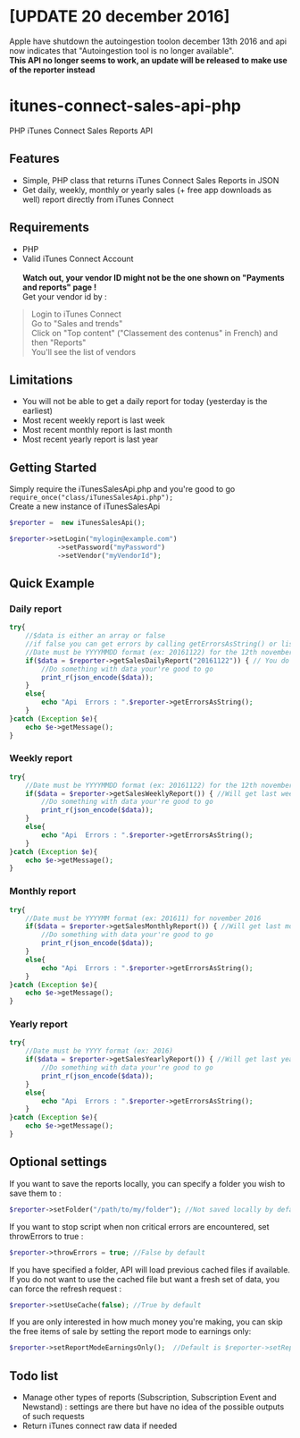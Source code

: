 # [UPDATE 20 december 2016]
Apple have shutdown the autoingestion toolon december 13th 2016 and api now indicates that "Autoingestion tool is no longer available".<br>
**This API no longer seems to work, an update will be released to make use of the reporter instead**

# itunes-connect-sales-api-php
PHP iTunes Connect Sales Reports API

## Features
- Simple, PHP class that returns iTunes Connect Sales Reports in JSON 
- Get daily, weekly, monthly or yearly sales (+ free app downloads as well) report directly from iTunes Connect

## Requirements ##
* PHP 
* Valid iTunes Connect Account<br><br>
**Watch out, your vendor ID might not be the one shown on "Payments and reports" page !** <br>
Get your vendor id by : <br>
>Login to iTunes Connect<br>
>Go to "Sales and trends"<br>
>Click on "Top content" ("Classement des contenus" in French) and then "Reports"<br>
>You'll see the list of vendors

## Limitations ##
* You will not be able to get a daily report for today (yesterday is the earliest)
* Most recent weekly report is last week
* Most recent monthly report is last month
* Most recent yearly report is last year

## Getting Started ##
Simply require the iTunesSalesApi.php and you're good to go <br>
`require_once("class/iTunesSalesApi.php");`
<br>
Create a new instance of iTunesSalesApi<br>
```php
$reporter =  new iTunesSalesApi();

$reporter->setLogin("mylogin@example.com")
			->setPassword("myPassword")
			->setVendor("myVendorId");
```
## Quick Example ##
### Daily report ###
```php
try{
	//$data is either an array or false
    //if false you can get errors by calling getErrorsAsString() or listing $reporter->errors
    //Date must be YYYYMMDD format (ex: 20161122) for the 12th november 2016
	if($data = $reporter->getSalesDailyReport("20161122")) { // You do not need to specify a date (defaut is yesterday)
		//Do something with data your're good to go
		print_r(json_encode($data));
	}
	else{
		echo "Api  Errors : ".$reporter->getErrorsAsString();
	}
}catch (Exception $e){
	echo $e->getMessage();
}
```
### Weekly report ###
```php
try{
	//Date must be YYYYMMDD format (ex: 20161122) for the 12th november 2016 and week will be calculated
	if($data = $reporter->getSalesWeeklyReport()) { //Will get last week by default
		//Do something with data your're good to go
		print_r(json_encode($data));
	}
	else{
		echo "Api  Errors : ".$reporter->getErrorsAsString();
	}
}catch (Exception $e){
	echo $e->getMessage();
}
```
### Monthly report ###
```php
try{
	//Date must be YYYYMM format (ex: 201611) for november 2016
	if($data = $reporter->getSalesMonthlyReport()) { //Will get last month by default
		//Do something with data your're good to go
		print_r(json_encode($data));
	}
	else{
		echo "Api  Errors : ".$reporter->getErrorsAsString();
	}
}catch (Exception $e){
	echo $e->getMessage();
}
```
### Yearly report ###
```php
try{
	//Date must be YYYY format (ex: 2016) 
	if($data = $reporter->getSalesYearlyReport()) { //Will get last year by default
		//Do something with data your're good to go
		print_r(json_encode($data));
	}
	else{
		echo "Api  Errors : ".$reporter->getErrorsAsString();
	}
}catch (Exception $e){
	echo $e->getMessage();
}
```
## Optional settings ##
If you want to save the reports locally, you can specify a folder you wish to save them to : <br>
```php
$reporter->setFolder("/path/to/my/folder"); //Not saved locally by default (no cache either)
```
If you want to stop script when non critical errors are encountered, set throwErrors to true : <br>
```php
$reporter->throwErrors = true; //False by default
```
If you have specified a folder, API will load previous cached files if available. If you do not want to use the cached file but want a fresh set of data, you can force the refresh request : <br>
```php
$reporter->setUseCache(false); //True by default
```
If you are only interested in how much money you're making, you can skip the free items of sale by setting the report mode to earnings only: <br>
```php
$reporter->setReportModeEarningsOnly();  //Default is $reporter->setReportModeAll();
```
## Todo list ##
- Manage other types of reports (Subscription, Subscription Event and Newstand) : settings are there but have no idea of the possible outputs of such requests
- Return iTunes connect raw data if needed

